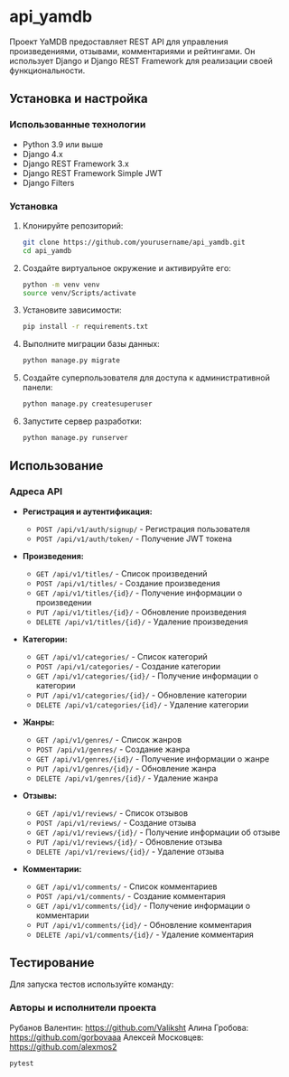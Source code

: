 # api_yamdb
Проект YaMDB предоставляет REST API для управления произведениями, отзывами, комментариями и рейтингами. Он использует Django и Django REST Framework для реализации своей функциональности.

## Установка и настройка

### Использованные технологии

- Python 3.9 или выше
- Django 4.x
- Django REST Framework 3.x
- Django REST Framework Simple JWT
- Django Filters

### Установка

1. Клонируйте репозиторий:

    ```bash
    git clone https://github.com/yourusername/api_yamdb.git
    cd api_yamdb
    ```

2. Создайте виртуальное окружение и активируйте его:

    ```bash
    python -m venv venv
    source venv/Scripts/activate  
    ```

3. Установите зависимости:

    ```bash
    pip install -r requirements.txt
    ```

4. Выполните миграции базы данных:

    ```bash
    python manage.py migrate
    ```

5. Создайте суперпользователя для доступа к административной панели:

    ```bash
    python manage.py createsuperuser
    ```

6. Запустите сервер разработки:

    ```bash
    python manage.py runserver
    ```

## Использование

### Адреса API

- **Регистрация и аутентификация:**

    - `POST /api/v1/auth/signup/` - Регистрация пользователя
    - `POST /api/v1/auth/token/` - Получение JWT токена

- **Произведения:**

    - `GET /api/v1/titles/` - Список произведений
    - `POST /api/v1/titles/` - Создание произведения
    - `GET /api/v1/titles/{id}/` - Получение информации о произведении
    - `PUT /api/v1/titles/{id}/` - Обновление произведения
    - `DELETE /api/v1/titles/{id}/` - Удаление произведения

- **Категории:**

    - `GET /api/v1/categories/` - Список категорий
    - `POST /api/v1/categories/` - Создание категории
    - `GET /api/v1/categories/{id}/` - Получение информации о категории
    - `PUT /api/v1/categories/{id}/` - Обновление категории
    - `DELETE /api/v1/categories/{id}/` - Удаление категории

- **Жанры:**

    - `GET /api/v1/genres/` - Список жанров
    - `POST /api/v1/genres/` - Создание жанра
    - `GET /api/v1/genres/{id}/` - Получение информации о жанре
    - `PUT /api/v1/genres/{id}/` - Обновление жанра
    - `DELETE /api/v1/genres/{id}/` - Удаление жанра

- **Отзывы:**

    - `GET /api/v1/reviews/` - Список отзывов
    - `POST /api/v1/reviews/` - Создание отзыва
    - `GET /api/v1/reviews/{id}/` - Получение информации об отзыве
    - `PUT /api/v1/reviews/{id}/` - Обновление отзыва
    - `DELETE /api/v1/reviews/{id}/` - Удаление отзыва

- **Комментарии:**

    - `GET /api/v1/comments/` - Список комментариев
    - `POST /api/v1/comments/` - Создание комментария
    - `GET /api/v1/comments/{id}/` - Получение информации о комментарии
    - `PUT /api/v1/comments/{id}/` - Обновление комментария
    - `DELETE /api/v1/comments/{id}/` - Удаление комментария

## Тестирование

Для запуска тестов используйте команду:

### Авторы и исполнители проекта

Рубанов Валентин: https://github.com/Valiksht
Алина Гробова: https://github.com/gorbovaaa
Алексей Московцев: https://github.com/alexmos2
```bash
pytest